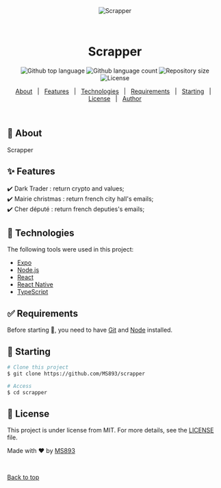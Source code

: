<div align="center" id="top"> 
  <img src="./.github/app.gif" alt="Scrapper" />

  &#xa0;

  <!-- <a href="https://scrapper.netlify.app">Demo</a> -->
</div>

<h1 align="center">Scrapper</h1>

<p align="center">
  <img alt="Github top language" src="https://img.shields.io/github/languages/top/MS893/scrapper?color=56BEB8">

  <img alt="Github language count" src="https://img.shields.io/github/languages/count/MS893/scrapper?color=56BEB8">

  <img alt="Repository size" src="https://img.shields.io/github/repo-size/MS893/scrapper?color=56BEB8">

  <img alt="License" src="https://img.shields.io/github/license/MS893/scrapper?color=56BEB8">

  <!-- <img alt="Github issues" src="https://img.shields.io/github/issues/MS893/scrapper?color=56BEB8" /> -->

  <!-- <img alt="Github forks" src="https://img.shields.io/github/forks/MS893/scrapper?color=56BEB8" /> -->

  <!-- <img alt="Github stars" src="https://img.shields.io/github/stars/MS893/scrapper?color=56BEB8" /> -->
</p>

<!-- Status -->

<!-- <h4 align="center"> 
	🚧  Scrapper 🚀 Under construction...  🚧
</h4> 

<hr> -->

<p align="center">
  <a href="#dart-about">About</a> &#xa0; | &#xa0; 
  <a href="#sparkles-features">Features</a> &#xa0; | &#xa0;
  <a href="#rocket-technologies">Technologies</a> &#xa0; | &#xa0;
  <a href="#white_check_mark-requirements">Requirements</a> &#xa0; | &#xa0;
  <a href="#checkered_flag-starting">Starting</a> &#xa0; | &#xa0;
  <a href="#memo-license">License</a> &#xa0; | &#xa0;
  <a href="https://github.com/MS893" target="_blank">Author</a>
</p>

<br>

## :dart: About ##

Scrapper

## :sparkles: Features ##

:heavy_check_mark: Dark Trader : return crypto and values;\
:heavy_check_mark: Mairie christmas : return french city hall's emails;\
:heavy_check_mark: Cher député : return french deputies's emails;

## :rocket: Technologies ##

The following tools were used in this project:

- [Expo](https://expo.io/)
- [Node.js](https://nodejs.org/en/)
- [React](https://pt-br.reactjs.org/)
- [React Native](https://reactnative.dev/)
- [TypeScript](https://www.typescriptlang.org/)

## :white_check_mark: Requirements ##

Before starting :checkered_flag:, you need to have [Git](https://git-scm.com) and [Node](https://nodejs.org/en/) installed.

## :checkered_flag: Starting ##

```bash
# Clone this project
$ git clone https://github.com/MS893/scrapper

# Access
$ cd scrapper

```

## :memo: License ##

This project is under license from MIT. For more details, see the [LICENSE](LICENSE.md) file.


Made with :heart: by <a href="https://github.com/MS893" target="_blank">MS893</a>

&#xa0;

<a href="#top">Back to top</a>
